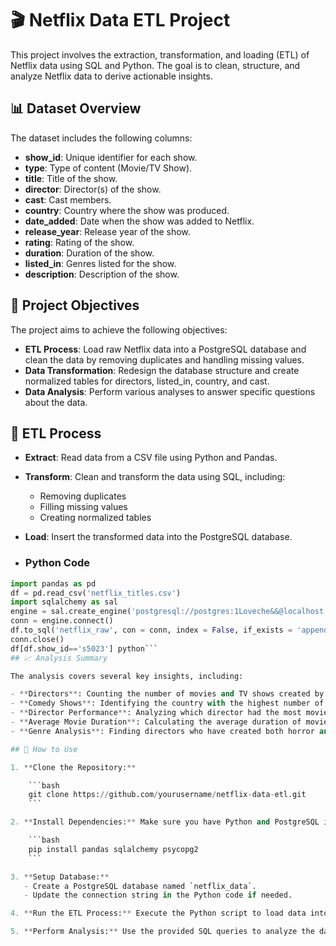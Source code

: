 # 🎬 Netflix Data ETL Project

This project involves the extraction, transformation, and loading (ETL) of Netflix data using SQL and Python. The goal is to clean, structure, and analyze Netflix data to derive actionable insights.

## 📊 Dataset Overview

The dataset includes the following columns:

- **show_id**: Unique identifier for each show.
- **type**: Type of content (Movie/TV Show).
- **title**: Title of the show.
- **director**: Director(s) of the show.
- **cast**: Cast members.
- **country**: Country where the show was produced.
- **date_added**: Date when the show was added to Netflix.
- **release_year**: Release year of the show.
- **rating**: Rating of the show.
- **duration**: Duration of the show.
- **listed_in**: Genres listed for the show.
- **description**: Description of the show.

## 🎯 Project Objectives

The project aims to achieve the following objectives:

- **ETL Process**: Load raw Netflix data into a PostgreSQL database and clean the data by removing duplicates and handling missing values.
- **Data Transformation**: Redesign the database structure and create normalized tables for directors, listed_in, country, and cast.
- **Data Analysis**: Perform various analyses to answer specific questions about the data.

## 🔄 ETL Process

- **Extract**: Read data from a CSV file using Python and Pandas.
- **Transform**: Clean and transform the data using SQL, including:
  - Removing duplicates
  - Filling missing values
  - Creating normalized tables
- **Load**: Insert the transformed data into the PostgreSQL database.

- ### Python Code

```python
import pandas as pd
df = pd.read_csv('netflix_titles.csv')
import sqlalchemy as sal
engine = sal.create_engine('postgresql://postgres:1Loveche&&@localhost:5432/netflix_data')
conn = engine.connect()
df.to_sql('netflix_raw', con = conn, index = False, if_exists = 'append')
conn.close()
df[df.show_id=='s5023'] python```
## 📈 Analysis Summary 

The analysis covers several key insights, including:

- **Directors**: Counting the number of movies and TV shows created by directors who have worked on both.
- **Comedy Shows**: Identifying the country with the highest number of comedy movies.
- **Director Performance**: Analyzing which director had the most movies released each year.
- **Average Movie Duration**: Calculating the average duration of movies in each genre.
- **Genre Analysis**: Finding directors who have created both horror and comedy movies.

## 🚀 How to Use

1. **Clone the Repository:**

    ```bash
    git clone https://github.com/yourusername/netflix-data-etl.git
    ```

2. **Install Dependencies:** Make sure you have Python and PostgreSQL installed. Install required Python libraries:

    ```bash
    pip install pandas sqlalchemy psycopg2
    ```

3. **Setup Database:**
   - Create a PostgreSQL database named `netflix_data`.
   - Update the connection string in the Python code if needed.

4. **Run the ETL Process:** Execute the Python script to load data into the database.

5. **Perform Analysis:** Use the provided SQL queries to analyze the data in PostgreSQL.
